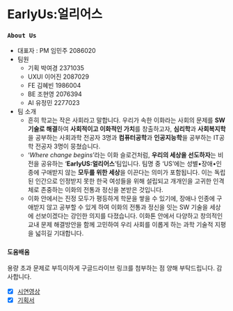 # EarlyUs:얼리어스
### `About Us`
- 대표자 : PM 임민주 2086020
- 팀원
    - 기획 박여경 2371035
    - UXUI 이어진 2087029
    - FE 김혜빈 1986004
    - BE 조현영 2076394
    - AI 유정민 2277023
- 팀 소개
    - 흔히 학교는 작은 사회라고 말합니다. 우리가 속한 이화라는 사회의 문제를 **SW기술로 해결**하여 **사회적이고 이화적인 가치**를 창출하고자, **심리학**과 **사회복지학**을 공부하는 사회과학 전공자 3명과 **컴퓨터공학**과 **인공지능학**을 공부하는 IT공학 전공자 3명이 뭉쳤습니다.
    - ‘_Where change begins_’라는 이화 슬로건처럼, **우리의 세상을 선도하자**는 비전을 공유하는 ‘**EarlyUS:얼리어스**’팀입니다. 팀명 중 ‘US’에는 성별•장애•인종에 구애받지 않는 **모두를 위한 세상**을 이끈다는 의미가 포함됩니다. 이는 독립된 인간으로 인정받지 못한 한국 여성들을 위해 설립되고 개개인을 고귀한 인격체로 존중하는 이화의 전통과 정신을 본받은 것입니다.
    - 이화 안에서는 진정 모두가 평등하게 학문을 쌓을 수 있기에, 장애나 인종에 구애받지 않고 공부할 수 있게 하여 이화의 전통과 정신을 잇는 SW 기술을 세상에 선보이겠다는 강인한 의지를 다졌습니다. 이화톤 안에서 다양하고 창의적인 교내 문제 해결방안을 함께 고민하여 우리 사회를 이롭게 하는 과학 기술적 지평을 넓히길 기대합니다.

### `도움배움`
용량 초과 문제로 부득이하게 구글드라이브 링크를 첨부하는 점 양해 부탁드립니다. 감사합니다.
- [x] [시연영상](https://drive.google.com/file/d/1j-MlnnEcuL5azohG_uhxCdTF-zqXqPWW/view?usp=sharing)
- [x] [기획서](https://drive.google.com/file/d/1hrq-ZlYwSFYv-PqNqOYEbaKzoOu8YLPU/view?usp=sharing)
